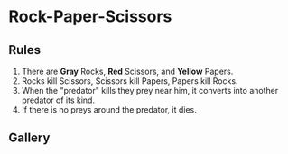 # Rock-Paper-Scissors

## Rules
1. There are **Gray** Rocks, **Red** Scissors, and **Yellow** Papers.
2. Rocks kill Scissors, Scissors kill Papers, Papers kill  Rocks.
3. When the "predator" kills they prey near him, it converts into another predator of its kind.
4. If there is no preys around the predator, it dies.

## Gallery
